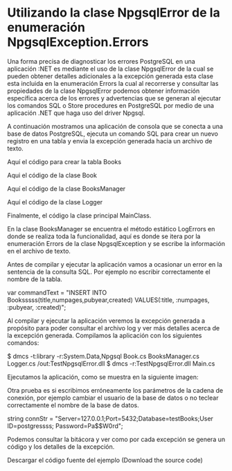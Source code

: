 # Utilizando la clase NpgsqlError de la enumeración NpgsqlException.Errors

Una forma precisa de diagnosticar los errores PostgreSQL en una aplicación :NET es mediante el uso de la clase NpgsqlError de la cual se pueden obtener detalles adicionales a la excepción generada esta clase esta incluida en la enumeración Errors la cual al recorrerse y consultar las propiedades de la clase NpgsqlError podemos obtener información específica acerca de los errores y advertencias que se generan al ejecutar los comandos SQL o Store procedures en PostgreSQL por medio de una aplicación .NET que haga uso del driver Npgsql.

A continuación mostramos una aplicación de consola que se conecta a una base de datos PostgreSQL, ejecuta un comando SQL para crear un nuevo registro en una tabla y envia la excepción generada hacia un archivo de texto.


Aquí el código para crear la tabla Books



Aqui el código de la clase Book




Aquí el código de la clase BooksManager




Aquí el código de la clase Logger



Finalmente, el código la clase principal MainClass.



En la clase BooksManager se encuentra el método estático LogErrors en donde se realiza toda la funcionalidad, aquí es donde se itera por la enumeración Errors de la clase NpgsqlException y se escribe la información en el archivo de texto.



Antes de compilar y ejecutar la aplicación vamos a ocasionar un error en la sentencia de la consulta SQL. Por ejemplo no escribir correctamente el nombre de la tabla.



var commandText = "INSERT INTO Booksssss(title,numpages,pubyear,created)
VALUES(:title, :numpages, :pubyear, :created)";

Al compilar y ejecutar la aplicación veremos la excepción generada a propósito para poder consultar el archivo log y ver más detalles acerca de la excepción generada.
Compilamos la aplicación con los siguientes comandos:

$ dmcs -t:library -r:System.Data,Npgsql Book.cs BooksManager.cs Logger.cs 
/out:TestNpgsqlError.dll
$ dmcs -r:TestNpgsqlError.dll Main.cs



Ejecutamos la aplicación, como se muestra en la siguiente imagen:




Otra prueba es si escribimos erróneamente los parámetros de la cadena de conexión, por ejemplo cambiar el usuario de la base de datos o no teclear correctamente el nombre de la base de datos.



string connStr = "Server=127.0.0.1;Port=5432;Database=testBooks;User ID=postgressss;
Password=Pa$$W0rd";

Podemos consultar la bitácora y ver como por cada excepción se genera un código y los detalles de la excepción.



Descargar el código fuente del ejemplo (Download the source code)
